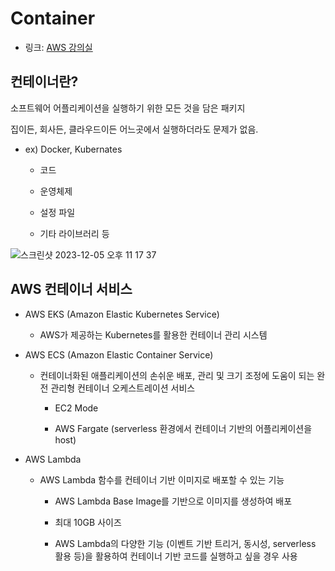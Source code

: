 # Container

- 링크: [AWS 강의실](https://www.youtube.com/watch?v=V7a7ipR1Q3A)      

## 컨테이너란?

소프트웨어 어플리케이션을 실행하기 위한 모든 것을 담은 패키지  

집이든, 회사든, 클라우드이든 어느곳에서 실행하더라도 문제가 없음.  

  - ex) Docker, Kubernates  

    - 코드

    - 운영체제

    - 설정 파일

    - 기타 라이브러리 등

![스크린샷 2023-12-05 오후 11 17 37](https://github.com/sonicce99/TIL/assets/87749134/50853cd6-18dd-4b23-ac33-559cafa70b77)


## AWS 컨테이너 서비스

- AWS EKS (Amazon Elastic Kubernetes Service)

    - AWS가 제공하는 Kubernetes를 활용한 컨테이너 관리 시스템  

- AWS ECS (Amazon Elastic Container Service)  

    - 컨테이너화된 애플리케이션의 손쉬운 배포, 관리 및 크기 조정에 도움이 되는 완전 관리형 컨테이너 오케스트레이션 서비스

        - EC2 Mode

        - AWS Fargate (serverless 환경에서 컨테이너 기반의 어플리케이션을 host)  


- AWS Lambda

    - AWS Lambda 함수를 컨테이너 기반 이미지로 배포할 수 있는 기능  

      - AWS Lambda Base Image를 기반으로 이미지를 생성하여 배포  

      - 최대 10GB 사이즈

      - AWS Lambda의 다양한 기능 (이벤트 기반 트리거, 동시성, serverless 활용 등)을 활용하여 컨테이너 기반 코드를 실행하고 싶을 경우 사용   
